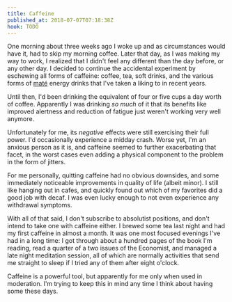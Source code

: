```yaml
---
title: Caffeine
published_at: 2018-07-07T07:18:38Z
hook: TODO
---
```


One morning about three weeks ago I woke up and as
circumstances would have it, had to skip my morning coffee.
Later that day, as I was making my way to work, I realized
that I didn't feel any different than the day before, or
any other day. I decided to continue the accidental
experiment by eschewing all forms of caffeine: coffee, tea,
soft drinks, and the various forms of [maté][mate] energy
drinks that I've taken a liking to in recent years.

Until then, I'd been drinking the equivalent of four or
five cups a day worth of coffee. Apparently I was drinking
_so much_ of it that its benefits like improved alertness
and reduction of fatigue just weren't working very well
anymore.

Unfortunately for me, its _negative_ effects were still
exercising their full power. I'd occasionally experience a
midday crash. Worse yet, I'm an anxious person as it is,
and caffeine seemed to further exacerbating that facet, in
the worst cases even adding a physical component to the
problem in the form of jitters.

For me personally, quitting caffeine had no obvious
downsides, and some immediately noticeable improvements
in quality of life (albeit minor). I still like hanging out
in cafes, and quickly found out which of my favorites did a
good job with decaf. I was even lucky enough to not even
experience any withdrawal symptoms.

With all of that said, I don't subscribe to absolutist
positions, and don't intend to take one with caffeine
either. I brewed some tea last night and had my first
caffeine in almost a month. It was one most focused
evenings I've had in a long time: I got through about a
hundred pages of the book I'm reading, read a quarter of a
two issues of the Economist, and managed a late night
meditation session, all of which are normally activities
that send me straight to sleep if I tried any of them after
eight o'clock.

Caffeine is a powerful tool, but apparently for me only
when used in moderation. I'm trying to keep this in mind
any time I think about having some these days.

[mate]: https://en.wikipedia.org/wiki/Mate_(drink)
